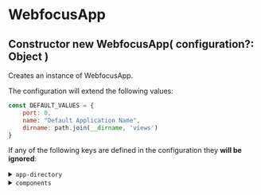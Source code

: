 # WebfocusApp

## Constructor new WebfocusApp( configuration?: Object )

Creates an instance of WebfocusApp.

The configuration will extend the following values:

```javascript
const DEFAULT_VALUES = {
    port: 0, 
    name: "Default Application Name",
    dirname: path.join(__dirname, 'views')
}
```

If any of the following keys are defined in the configuration they **will be ignored**:

<details>
  <summary><code>app-directory</code></summary>

   Will contain the path to a folder created (with the help of [appdata-path](https://www.npmjs.com/package/appdata-path)) `${require('appdata-path')('webfocus-app')}/${configuration.name}/`.
</details>

<details>
  <summary><code>components</code></summary>

  Will contain the `urlname`s of components registered in this instance. 
</details>